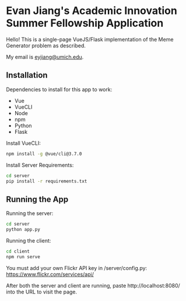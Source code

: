 # Evan Jiang's Academic Innovation Summer Fellowship Application

Hello! This is a single-page VueJS/Flask implementation of the Meme Generator problem as described.

My email is eyjiang@umich.edu.


## Installation

Dependencies to install for this app to work:
- Vue
- VueCLI
- Node
- npm
- Python
- Flask


Install VueCLI:
```bash
npm install -g @vue/cli@3.7.0
```

Install Server Requirements:
```bash
cd server
pip install -r requirements.txt
```


## Running the App

Running the server:

```bash
cd server
python app.py
```

Running the client:

```bash
cd client
npm run serve
```

You must add your own Flickr API key in /server/config.py: https://www.flickr.com/services/api/

After both the server and client are running, paste http://localhost:8080/ into the URL to visit the page.